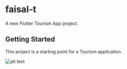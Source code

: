 # faisal-t

A new Flutter Tourism App project.

## Getting Started

This project is a starting point for a Tourism application.


![alt text](https://d17ivq9b7rppb3.cloudfront.net/original/academy/20210425155910c1f9014e6bab709cf11f00357e752ae2.gif)
